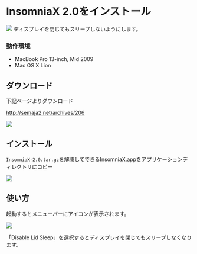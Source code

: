 # InsomniaX 2.0をインストール

![](http://evernote.tk84.net/shard/s8/res/dfe1fe5b-8ef2-4bdf-ba3a-5bac14b5882b/)
ディスプレイを閉じてもスリープしないようにします。
### 動作環境
- MacBook Pro 13-inch, Mid 2009
- Mac OS X Lion



## ダウンロード

下記ページよりダウンロード

<http://semaja2.net/archives/206>

![](http://evernote.tk84.net/shard/s8/res/3d338e12-9b63-4744-bdf7-e87f4f8fe165/)



## インストール

`InsomniaX-2.0.tar.gz`を解凍してできるInsomniaX.appをアプリケーションディレクトリにコピー

![](http://evernote.tk84.net/shard/s8/res/cf674143-ef04-4961-ac11-6ccef99a086f/)



## 使い方

起動するとメニューバーにアイコンが表示されます。

![](http://evernote.tk84.net/shard/s8/res/aad80b8a-059a-4639-9a57-dccd30a6a70d/%E5%90%8D%E7%A7%B0%E6%9C%AA%E8%A8%AD%E5%AE%9A%202.png)

「Disable Lid Sleep」を選択するとディスプレイを閉じてもスリープしなくなります。





